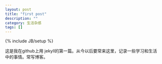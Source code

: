 ```yaml
---
layout: post
title: "first post"
description: ""
category: 生活杂感 
tags: []
---
```

{% include JB/setup %}

这是我在github上用 jekyll的第一篇。从今以后要常来这里，记录一些学习和生活中的事情。常写博客。
